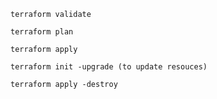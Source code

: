 ```
terraform validate
```
```
terraform plan 
```
```
terraform apply
```
```
terraform init -upgrade (to update resouces)
```
```
terraform apply -destroy
```

